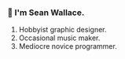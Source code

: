 ### 💙 I'm Sean Wallace.
1. Hobbyist graphic designer.
2. Occasional music maker.
3. Mediocre novice programmer.
